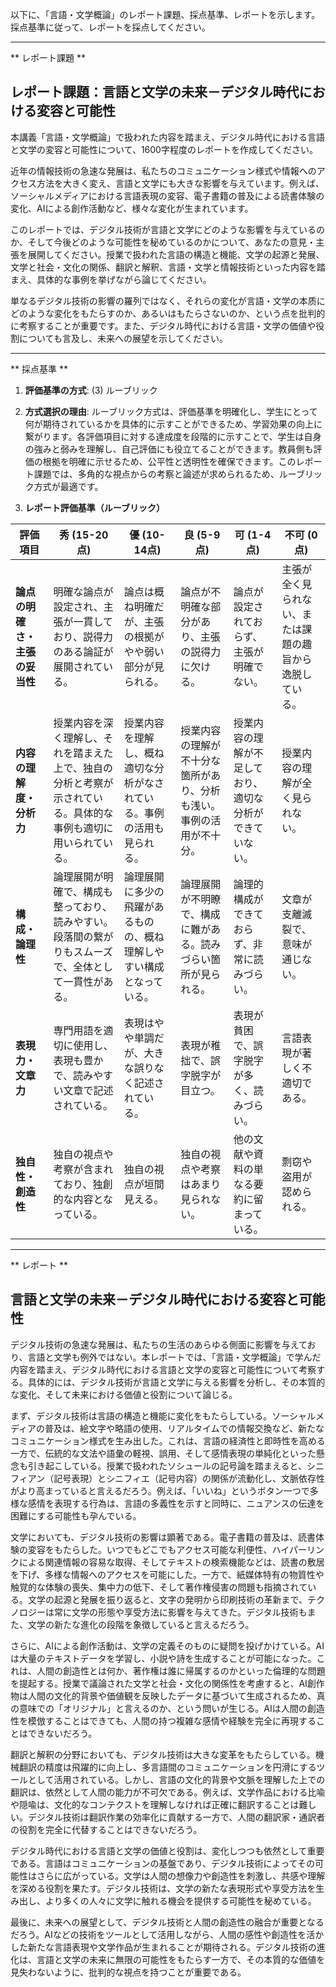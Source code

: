 以下に、「言語・文学概論」のレポート課題、採点基準、レポートを示します。採点基準に従って、レポートを採点してください。

---------------------------------------
** レポート課題 **

## レポート課題：言語と文学の未来－デジタル時代における変容と可能性

本講義「言語・文学概論」で扱われた内容を踏まえ、デジタル時代における言語と文学の変容と可能性について、1600字程度のレポートを作成してください。

近年の情報技術の急速な発展は、私たちのコミュニケーション様式や情報へのアクセス方法を大きく変え、言語と文学にも大きな影響を与えています。例えば、ソーシャルメディアにおける言語表現の変容、電子書籍の普及による読書体験の変化、AIによる創作活動など、様々な変化が生まれています。

このレポートでは、デジタル技術が言語と文学にどのような影響を与えているのか、そして今後どのような可能性を秘めているのかについて、あなたの意見・主張を展開してください。授業で扱われた言語の構造と機能、文学の起源と発展、文学と社会・文化の関係、翻訳と解釈、言語・文学と情報技術といった内容を踏まえ、具体的な事例を挙げながら論じてください。

単なるデジタル技術の影響の羅列ではなく、それらの変化が言語・文学の本质にどのような変化をもたらすのか、あるいはもたらさないのか、という点を批判的に考察することが重要です。また、デジタル時代における言語・文学の価値や役割についても言及し、未来への展望を示してください。


---------------------------------------
** 採点基準 **

1. **評価基準の方式**: (3) ルーブリック

2. **方式選択の理由**: ルーブリック方式は、評価基準を明確化し、学生にとって何が期待されているかを具体的に示すことができるため、学習効果の向上に繋がります。各評価項目に対する達成度を段階的に示すことで、学生は自身の強みと弱みを理解し、自己評価にも役立てることができます。教員側も評価の根拠を明確に示せるため、公平性と透明性を確保できます。このレポート課題では、多角的な視点からの考察と論述が求められるため、ルーブリック方式が最適です。

3. **レポート評価基準（ルーブリック）**

| 評価項目 | 秀 (15-20点) | 優 (10-14点) | 良 (5-9点) | 可 (1-4点) | 不可 (0点) |
|---|---|---|---|---|---|
| **論点の明確さ・主張の妥当性** |  明確な論点が設定され、主張が一貫しており、説得力のある論証が展開されている。 | 論点は概ね明確だが、主張の根拠がやや弱い部分が見られる。 | 論点が不明確な部分があり、主張の説得力に欠ける。 | 論点が設定されておらず、主張が明確でない。 | 主張が全く見られない、または課題の趣旨から逸脱している。 |
| **内容の理解度・分析力** | 授業内容を深く理解し、それを踏まえた上で、独自の分析と考察が示されている。具体的な事例も適切に用いられている。 | 授業内容を理解し、概ね適切な分析がなされている。事例の活用も見られる。 | 授業内容の理解が不十分な箇所があり、分析も浅い。事例の活用が不十分。 | 授業内容の理解が不足しており、適切な分析ができていない。 | 授業内容の理解が全く見られない。 |
| **構成・論理性** | 論理展開が明確で、構成も整っており、読みやすい。段落間の繋がりもスムーズで、全体として一貫性がある。 | 論理展開に多少の飛躍があるものの、概ね理解しやすい構成となっている。 | 論理展開が不明瞭で、構成に難がある。読みづらい箇所が見られる。 | 論理的構成ができておらず、非常に読みづらい。 | 文章が支離滅裂で、意味が通じない。 |
| **表現力・文章力** | 専門用語を適切に使用し、表現も豊かで、読みやすい文章で記述されている。 | 表現はやや単調だが、大きな誤りなく記述されている。 | 表現が稚拙で、誤字脱字が目立つ。 | 表現が貧困で、誤字脱字が多く、読みづらい。 | 言語表現が著しく不適切である。 |
| **独自性・創造性** | 独自の視点や考察が含まれており、独創的な内容となっている。 | 独自の視点が垣間見える。 | 独自の視点や考察はあまり見られない。 | 他の文献や資料の単なる要約に留まっている。 | 剽窃や盗用が認められる。 |




---------------------------------------
** レポート **
## 言語と文学の未来－デジタル時代における変容と可能性

デジタル技術の急速な発展は、私たちの生活のあらゆる側面に影響を与えており、言語と文学も例外ではない。本レポートでは、「言語・文学概論」で学んだ内容を踏まえ、デジタル時代における言語と文学の変容と可能性について考察する。具体的には、デジタル技術が言語と文学に与える影響を分析し、その本質的な変化、そして未来における価値と役割について論じる。

まず、デジタル技術は言語の構造と機能に変化をもたらしている。ソーシャルメディアの普及は、絵文字や略語の使用、リアルタイムでの情報交換など、新たなコミュニケーション様式を生み出した。これは、言語の経済性と即時性を高める一方で、伝統的な文法や語彙の軽視、誤用、そして感情表現の単純化といった懸念も引き起こしている。授業で扱われたソシュールの記号論を踏まえると、シニフィアン（記号表現）とシニフィエ（記号内容）の関係が流動化し、文脈依存性がより高まっていると言えるだろう。例えば、「いいね」というボタン一つで多様な感情を表現する行為は、言語の多義性を示すと同時に、ニュアンスの伝達を困難にする可能性も孕んでいる。

文学においても、デジタル技術の影響は顕著である。電子書籍の普及は、読書体験の変容をもたらした。いつでもどこでもアクセス可能な利便性、ハイパーリンクによる関連情報の容易な取得、そしてテキストの検索機能などは、読書の敷居を下げ、多様な情報へのアクセスを可能にした。一方で、紙媒体特有の物質性や触覚的な体験の喪失、集中力の低下、そして著作権侵害の問題も指摘されている。文学の起源と発展を振り返ると、文字の発明から印刷技術の革新まで、テクノロジーは常に文学の形態や享受方法に影響を与えてきた。デジタル技術もまた、文学の新たな進化の段階を象徴していると言えるだろう。

さらに、AIによる創作活動は、文学の定義そのものに疑問を投げかけている。AIは大量のテキストデータを学習し、小説や詩を生成することが可能になった。これは、人間の創造性とは何か、著作権は誰に帰属するのかといった倫理的な問題を提起する。授業で議論された文学と社会・文化の関係性を考慮すると、AI創作物は人間の文化的背景や価値観を反映したデータに基づいて生成されるため、真の意味での「オリジナル」と言えるのか、という問いが生じる。AIは人間の創造性を模倣することはできても、人間の持つ複雑な感情や経験を完全に再現することはできないだろう。

翻訳と解釈の分野においても、デジタル技術は大きな変革をもたらしている。機械翻訳の精度は飛躍的に向上し、多言語間のコミュニケーションを円滑にするツールとして活用されている。しかし、言語の文化的背景や文脈を理解した上での翻訳は、依然として人間の能力が不可欠である。例えば、文学作品における比喩や隠喩は、文化的なコンテクストを理解しなければ正確に翻訳することは難しい。デジタル技術は翻訳作業の効率化に貢献する一方で、人間の翻訳家・通訳者の役割を完全に代替することはできないだろう。

デジタル時代における言語と文学の価値と役割は、変化しつつも依然として重要である。言語はコミュニケーションの基盤であり、デジタル技術によってその可能性はさらに広がっている。文学は人間の想像力や創造性を刺激し、共感や理解を深める役割を果たす。デジタル技術は、文学の新たな表現形式や享受方法を生み出し、より多くの人々に文学に触れる機会を提供する可能性を秘めている。

最後に、未来への展望として、デジタル技術と人間の創造性の融合が重要となるだろう。AIなどの技術をツールとして活用しながら、人間の感性や創造性を活かした新たな言語表現や文学作品が生まれることが期待される。デジタル技術の進化は、言語と文学の未来に無限の可能性をもたらす一方で、その本質的な価値を見失わないように、批判的な視点を持つことが重要である。


